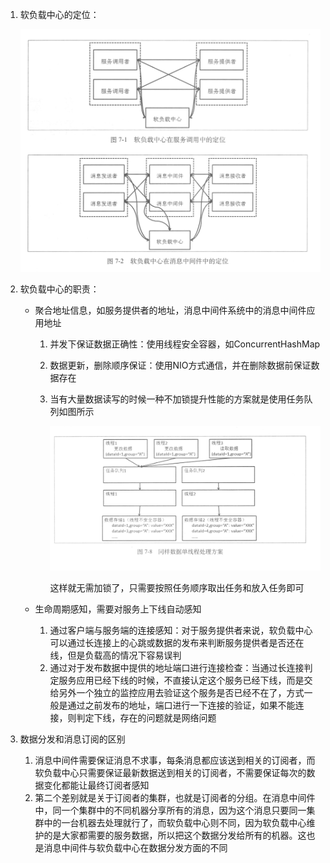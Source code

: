 1. 软负载中心的定位：

   ![loadcenter](loadcenter.png)

2. 软负载中心的职责：

   - 聚合地址信息，如服务提供者的地址，消息中间件系统中的消息中间件应用地址

     1. 并发下保证数据正确性：使用线程安全容器，如ConcurrentHashMap

     2. 数据更新，删除顺序保证：使用NIO方式通信，并在删除数据前保证数据存在

     3. 当有大量数据读写的时候一种不加锁提升性能的方案就是使用任务队列如图所示

        ![mission_queue](mission_queue.png)

        这样就无需加锁了，只需要按照任务顺序取出任务和放入任务即可

   - 生命周期感知，需要对服务上下线自动感知

     1. 通过客户端与服务端的连接感知：对于服务提供者来说，软负载中心可以通过长连接上的心跳或数据的发布来判断服务提供者是否还在线，但是负载高的情况下容易误判
     2. 通过对于发布数据中提供的地址端口进行连接检查：当通过长连接判定服务应用已经下线的时候，不直接认定这个服务已经下线，而是交给另外一个独立的监控应用去验证这个服务是否已经不在了，方式一般是通过之前发布的地址，端口进行一下连接的验证，如果不能连接，则判定下线，存在的问题就是网络问题

3. 数据分发和消息订阅的区别

   1. 消息中间件需要保证消息不求事，每条消息都应该送到相关的订阅者，而软负载中心只需要保证最新数据送到相关的订阅者，不需要保证每次的数据变化都能让最终订阅者感知
   2. 第二个差别就是关于订阅者的集群，也就是订阅者的分组。在消息中间件中，同一个集群中的不同机器分享所有的消息，因为这个消息只要同一集群中的一台机器去处理就行了，而软负载中心则不同，因为软负载中心维护的是大家都需要的服务数据，所以把这个数据分发给所有的机器。这也是消息中间件与软负载中心在数据分发方面的不同

